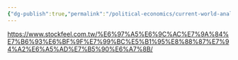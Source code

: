 ```yaml
---
{"dg-publish":true,"permalink":"/political-economics/current-world-analysis/japan-econ/","dgPassFrontmatter":true}
---
```


https://www.stockfeel.com.tw/%E6%97%A5%E6%9C%AC%E7%9A%84%E7%B6%93%E6%BF%9F%E7%99%BC%E5%B1%95%E8%88%87%E7%94%A2%E6%A5%AD%E7%B5%90%E6%A7%8B/
